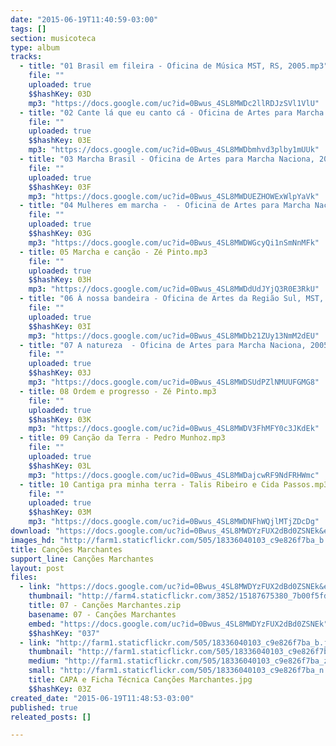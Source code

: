 ```yaml
---
date: "2015-06-19T11:40:59-03:00"
tags: []
section: musicoteca
type: album
tracks:
  - title: "01 Brasil em fileira - Oficina de Música MST, RS, 2005.mp3"
    file: ""
    uploaded: true
    $$hashKey: 03D
    mp3: "https://docs.google.com/uc?id=0Bwus_4SL8MWDc2llRDJzSVl1VlU"
  - title: "02 Cante lá que eu canto cá - Oficina de Artes para Marcha Naciona, 2005.mp3"
    file: ""
    uploaded: true
    $$hashKey: 03E
    mp3: "https://docs.google.com/uc?id=0Bwus_4SL8MWDbmhvd3plby1mUUk"
  - title: "03 Marcha Brasil - Oficina de Artes para Marcha Naciona, 2005.mp3"
    file: ""
    uploaded: true
    $$hashKey: 03F
    mp3: "https://docs.google.com/uc?id=0Bwus_4SL8MWDUEZHOWExWlpYaVk"
  - title: "04 Mulheres em marcha -  - Oficina de Artes para Marcha Naciona, 2005.mp3"
    file: ""
    uploaded: true
    $$hashKey: 03G
    mp3: "https://docs.google.com/uc?id=0Bwus_4SL8MWDWGcyQi1nSmNnMFk"
  - title: 05 Marcha e canção - Zé Pinto.mp3
    file: ""
    uploaded: true
    $$hashKey: 03H
    mp3: "https://docs.google.com/uc?id=0Bwus_4SL8MWDdUdJYjQ3R0E3RkU"
  - title: "06 À nossa bandeira - Oficina de Artes da Região Sul, MST, 2001.mp3"
    file: ""
    uploaded: true
    $$hashKey: 03I
    mp3: "https://docs.google.com/uc?id=0Bwus_4SL8MWDb21ZUy13NmM2dEU"
  - title: "07 A natureza  - Oficina de Artes para Marcha Naciona, 2005.mp3"
    file: ""
    uploaded: true
    $$hashKey: 03J
    mp3: "https://docs.google.com/uc?id=0Bwus_4SL8MWDSUdPZlNMUUFGMG8"
  - title: 08 Ordem e progresso - Zé Pinto.mp3
    file: ""
    uploaded: true
    $$hashKey: 03K
    mp3: "https://docs.google.com/uc?id=0Bwus_4SL8MWDV3FhMFY0c3JKdEk"
  - title: 09 Canção da Terra - Pedro Munhoz.mp3
    file: ""
    uploaded: true
    $$hashKey: 03L
    mp3: "https://docs.google.com/uc?id=0Bwus_4SL8MWDajcwRF9NdFRHWmc"
  - title: 10 Cantiga pra minha terra - Talis Ribeiro e Cida Passos.mp3
    file: ""
    uploaded: true
    $$hashKey: 03M
    mp3: "https://docs.google.com/uc?id=0Bwus_4SL8MWDNFhWQjlMTjZDcDg"
download: "https://docs.google.com/uc?id=0Bwus_4SL8MWDYzFUX2dBd0ZSNEk&export=download"
images_hd: "http://farm1.staticflickr.com/505/18336040103_c9e826f7ba_b.jpg"
title: Canções Marchantes
support_line: Canções Marchantes
layout: post
files:
  - link: "https://docs.google.com/uc?id=0Bwus_4SL8MWDYzFUX2dBd0ZSNEk&export=download"
    thumbnail: "http://farm4.staticflickr.com/3852/15187675380_7b00f5fdff_b.jpg"
    title: 07 - Canções Marchantes.zip
    basename: 07 - Canções Marchantes
    embed: "https://docs.google.com/uc?id=0Bwus_4SL8MWDYzFUX2dBd0ZSNEk"
    $$hashKey: "037"
  - link: "http://farm1.staticflickr.com/505/18336040103_c9e826f7ba_b.jpg"
    thumbnail: "http://farm1.staticflickr.com/505/18336040103_c9e826f7ba_t.jpg"
    medium: "http://farm1.staticflickr.com/505/18336040103_c9e826f7ba_z.jpg"
    small: "http://farm1.staticflickr.com/505/18336040103_c9e826f7ba_n.jpg"
    title: CAPA e Ficha Técnica Canções Marchantes.jpg
    $$hashKey: 03Z
created_date: "2015-06-19T11:48:53-03:00"
published: true
releated_posts: []

---
```

